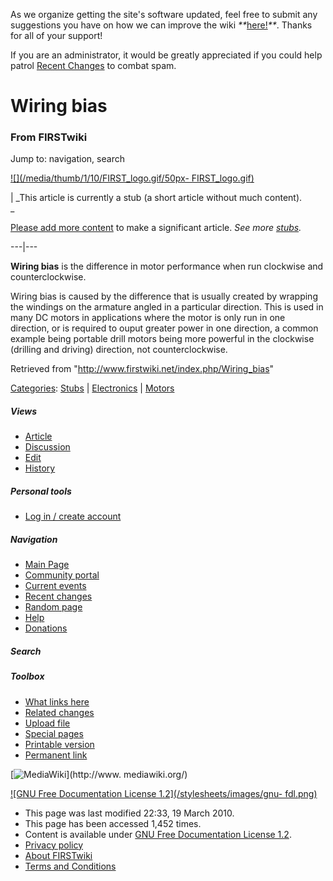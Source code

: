 As we organize getting the site's software updated, feel free to submit any
suggestions you have on how we can improve the wiki
_**_[here!](/index.php/User:Hallry/Suggestions "User:Hallry/Suggestions"
)_**_. Thanks for all of your support!

If you are an administrator, it would be greatly appreciated if you could help
patrol [Recent Changes](/index.php/Special:Recentchanges
"Special:Recentchanges" ) to combat spam.

# Wiring bias

### From FIRSTwiki

Jump to: navigation, search

[![](/media/thumb/1/10/FIRST_logo.gif/50px-
FIRST_logo.gif)](/index.php/Image:FIRST_logo.gif "" )

|  _This article is currently a stub (a short article without much content).  
_

[Please add more
content](http://www.firstwiki.net/index.php?title=Wiring_bias&action=edit
"http://www.firstwiki.net/index.php?title=Wiring_bias&action=edit" ) to make a
significant article. _See more [stubs](/index.php/Special:Shortpages
"Special:Shortpages" )._  
  
---|---  
  
  
**Wiring bias** is the difference in motor performance when run clockwise and counterclockwise. 

Wiring bias is caused by the difference that is usually created by wrapping
the windings on the armature angled in a particular direction. This is used in
many DC motors in applications where the motor is only run in one direction,
or is required to ouput greater power in one direction, a common example being
portable drill motors being more powerful in the clockwise (drilling and
driving) direction, not counterclockwise.

Retrieved from "<http://www.firstwiki.net/index.php/Wiring_bias>"

[Categories](/index.php?title=Special:Categories&article=Wiring_bias
"Special:Categories" ): [Stubs](/index.php/Category:Stubs "Category:Stubs" ) |
[Electronics](/index.php/Category:Electronics "Category:Electronics" ) |
[Motors](/index.php/Category:Motors "Category:Motors" )

##### Views

  * [Article](/index.php/Wiring_bias)
  * [Discussion](/index.php?title=Talk:Wiring_bias&action=edit)
  * [Edit](/index.php?title=Wiring_bias&action=edit)
  * [History](/index.php?title=Wiring_bias&action=history)

##### Personal tools

  * [Log in / create account](/index.php?title=Special:Userlogin&returnto=Wiring_bias)

[](/index.php/Main_Page "Main Page" )

##### Navigation

  * [Main Page](/index.php/Main_Page)
  * [Community portal](/index.php/FIRSTwiki:Community_portal)
  * [Current events](/index.php/Current_events)
  * [Recent changes](/index.php/Special:Recentchanges)
  * [Random page](/index.php/Special:Random)
  * [Help](/index.php/FIRSTwiki:Help)
  * [Donations](/index.php/FIRSTwiki:Site_support)

##### Search



##### Toolbox

  * [What links here](/index.php/Special:Whatlinkshere/Wiring_bias)
  * [Related changes](/index.php/Special:Recentchangeslinked/Wiring_bias)
  * [Upload file](/index.php/Special:Upload)
  * [Special pages](/index.php/Special:Specialpages)
  * [Printable version](/index.php?title=Wiring_bias&printable=yes)
  * [Permanent link](/index.php?title=Wiring_bias&oldid=75811)

[![MediaWiki](/skins/common/images/poweredby_mediawiki_88x31.png)](http://www.
mediawiki.org/)

[![GNU Free Documentation License 1.2](/stylesheets/images/gnu-
fdl.png)](http://www.gnu.org/copyleft/fdl.html)

  * This page was last modified 22:33, 19 March 2010.
  * This page has been accessed 1,452 times.
  * Content is available under [GNU Free Documentation License 1.2](http://www.gnu.org/copyleft/fdl.html "http://www.gnu.org/copyleft/fdl.html" ).
  * [Privacy policy](/index.php/FIRSTwiki:Privacy_policy "FIRSTwiki:Privacy policy" )
  * [About FIRSTwiki](/index.php/FIRSTwiki:About "FIRSTwiki:About" )
  * [Terms and Conditions](/index.php/FIRSTwiki:Terms_and_conditions "FIRSTwiki:Terms and conditions" )

